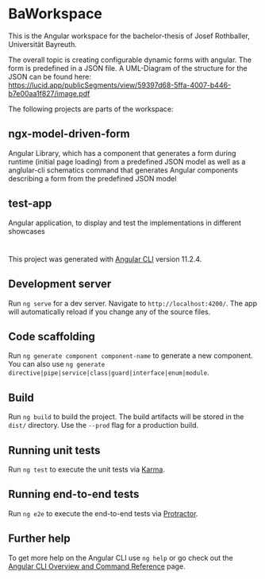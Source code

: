 # BaWorkspace

This is the Angular workspace for the bachelor-thesis of Josef Rothballer, Universität Bayreuth.

The overall topic is creating configurable dynamic forms with angular.
The form is predefined in a JSON file. A UML-Diagram of the structure for the JSON can be found here: https://lucid.app/publicSegments/view/59397d68-5ffa-4007-b446-b7e00aa1f827/image.pdf


The following projects are parts of the workspace:

## ngx-model-driven-form

Angular Library, which has a component that generates a form during runtime (initial page loading) from a predefined JSON model as well as a anglular-cli schematics command that generates Angular components describing a form from the predefined JSON model

## test-app

Angular application, to display and test the implementations in different showcases


#

This project was generated with [Angular CLI](https://github.com/angular/angular-cli) version 11.2.4.

## Development server

Run `ng serve` for a dev server. Navigate to `http://localhost:4200/`. The app will automatically reload if you change any of the source files.

## Code scaffolding

Run `ng generate component component-name` to generate a new component. You can also use `ng generate directive|pipe|service|class|guard|interface|enum|module`.

## Build

Run `ng build` to build the project. The build artifacts will be stored in the `dist/` directory. Use the `--prod` flag for a production build.

## Running unit tests

Run `ng test` to execute the unit tests via [Karma](https://karma-runner.github.io).

## Running end-to-end tests

Run `ng e2e` to execute the end-to-end tests via [Protractor](http://www.protractortest.org/).

## Further help

To get more help on the Angular CLI use `ng help` or go check out the [Angular CLI Overview and Command Reference](https://angular.io/cli) page.
